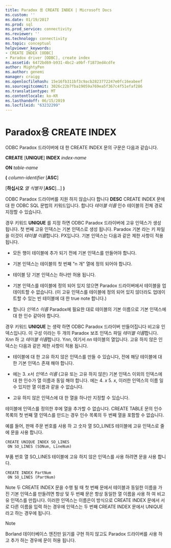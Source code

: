 ```yaml
---
title: Paradox 용 CREATE INDEX | Microsoft Docs
ms.custom: ''
ms.date: 01/19/2017
ms.prod: sql
ms.prod_service: connectivity
ms.reviewer: ''
ms.technology: connectivity
ms.topic: conceptual
helpviewer_keywords:
- CREATE INDEX [ODBC]
- Paradox driver [ODBC], create index
ms.assetid: 6472bd69-b931-4bc2-a9bf-f1873ed4cdfe
author: MightyPen
ms.author: genemi
manager: craigg
ms.openlocfilehash: 15e16fb311bf3c9acb2823772247e0fc16eabeef
ms.sourcegitcommit: 3026c22b7fba19059a769ea5f367c4f51efaf286
ms.translationtype: MT
ms.contentlocale: ko-KR
ms.lasthandoff: 06/15/2019
ms.locfileid: "63232299"
---
```

# <a name="create-index-for-paradox"></a>Paradox용 CREATE INDEX
ODBC Paradox 드라이버에 대 한 CREATE INDEX 문의 구문은 다음과 같습니다.  
  
 **CREATE** [**UNIQUE**] **INDEX** *index-name*  
  
 **ON** *table-name*  
  
 **(** *column-identifier* [**ASC**]  
  
 [**하십시오** *열 식별자* [**ASC**]...] **)**  
  
 ODBC Paradox 드라이버를 지원 하지 않습니다 합니다 **DESC** CREATE INDEX 문에 대 한 ODBC SQL 문법의 키워드입니다. 합니다 *테이블 이름* 인수 테이블의 전체 경로 지정할 수 있습니다.  
  
 경우 키워드 **UNIQUE** 를 지정 하면 ODBC Paradox 드라이버에 고유 인덱스가 생성 됩니다. 첫 번째 고유 인덱스는 기본 인덱스로 생성 됩니다. Paradox 기본 라는 키 파일을 이것이 *테이블 이름*합니다. PX입니다. 기본 인덱스는 다음과 같은 제한 사항이 적용 됩니다.  
  
-   모든 행이 테이블에 추가 되기 전에 기본 인덱스를 만들어야 합니다.  
  
-   기본 인덱스는 테이블의 첫 번째 "n 개" 열에 정의 되어야 합니다.  
  
-   테이블 당 기본 인덱스는 하나만 허용 됩니다.  
  
-   기본 인덱스를 테이블에 정의 되어 있지 않으면 Paradox 드라이버에서 테이블을 업데이트할 수 없습니다. (이 고유 인덱스를 테이블에 정의 되어 있지 않더라도 업데이트할 수 있는 빈 테이블에 대 한 true note 합니다.)  
  
-   합니다 *인덱스 이름* Paradox에 필요한 대로 테이블의 기본 이름으로 기본 인덱스에 대 한 인수 같아야 합니다.  
  
 경우 키워드 **UNIQUE** 는 생략 하면 ODBC Paradox 드라이버 만들어집니다 비고유 인덱스입니다. 이 구성 이라는 두 개의 Paradox 보조 인덱스 파일 *테이블 이름*합니다. X*nn* 하 고 *테이블 이름*합니다. Y*nn*, 여기서 *nn* 테이블의 열입니다. 고유 하지 않은 인덱스는 다음과 같은 제한 사항이 적용 됩니다.  
  
-   테이블에 대 한 고유 하지 않은 인덱스를 만들 수 있습니다, 전에 해당 테이블에 대 한 기본 인덱스 존재 해야 합니다.  
  
-   에는 3. *x*서 *인덱스 이름* (고유 또는 고유 하지 않은) 기본 인덱스 이외의 인덱스에 대 한 인수가 열 이름과 동일 해야 합니다. 에는 4. *x* 5. *x*, 이러한 인덱스의 이름 일 수 있지만 열 이름과 같을 수 없습니다.  
  
-   고유 하지 않은 인덱스에 대 한 열을 하나만 지정할 수 있습니다.  
  
 테이블에 인덱스를 정의한 후에 열을 추가할 수 없습니다. CREATE TABLE 문의 인수 목록의 첫 번째 열 인덱스를 만드는 경우 인수 목록의 두 번째 열을 포함할 수 없습니다.  
  
 예를 들어, 판매 주문 번호를 사용 하 고 숫자 열 SO_LINES 테이블에 고유 인덱스로 줄에 문을 사용 합니다.  
  
```  
CREATE UNIQUE INDEX SO_LINES  
 ON SO_LINES (SONum, LineNum)  
```  
  
 부품 번호 열 SO_LINES 테이블에 고유 하지 않은 인덱스를 사용 하려면 문을 사용 합니다.  
  
```  
CREATE INDEX PartNum  
 ON SO_LINES (PartNum)  
```  
  
 Note 두 CREATE INDEX 문을 수행 될 때 첫 번째 문에서 테이블과 동일한 이름을 가진 기본 인덱스를 만들려면 항상 및 두 번째 문은 항상 동일한 열 이름을 사용 하 여 비고유 인덱스를 만듭니다. 이러한 인덱스는 이름은이 방식으로 CREATE INDEX 문에서 서로 다른 이름을 입력 하는 경우에 인덱스는 두 번째 CREATE INDEX 문에서 UNIQUE 라고 하는 경우에 됩니다.  
  
> [!NOTE]  
>  Borland 데이터베이스 엔진만 읽기를 구현 하지 않고도 Paradox 드라이버를 사용 하 고 추가 하는 경우에 문이 허용 됩니다.
